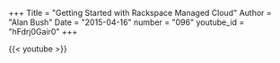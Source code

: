 +++
Title = "Getting Started with Rackspace Managed Cloud"
Author = "Alan Bush"
Date = "2015-04-16"
number = "096"
youtube_id = "hFdrj0Gair0"
+++

{{< youtube >}}
